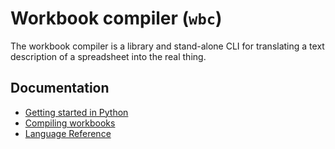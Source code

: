 # Workbook compiler (`wbc`)
 
The workbook compiler is a library and stand-alone CLI for translating a text description of a spreadsheet into the real thing.

## Documentation

* [Getting started in Python](guide.md)
* [Compiling workbooks](compiler.md)
* [Language Reference](language/reference.md)

